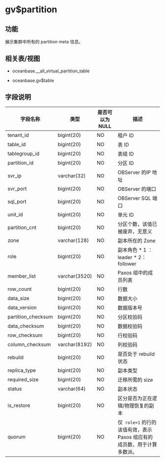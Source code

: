 gv$partition 
=================================



功能 
-----------

展示集群中所有的 partition meta 信息。

相关表/视图 
---------------

* oceanbase.__all_virtual_partition_table

  

* oceanbase.gv$table

  




字段说明 
-------------



|      **字段名称**      |    **类型**     | **是否可以为 NULL** |                                                                **描述**                                                                 |
|--------------------|---------------|----------------|---------------------------------------------------------------------------------------------------------------------------------------|
| tenant_id          | bigint(20)    | NO             | 租户 ID                                                                                                                                 |
| table_id           | bigint(20)    | NO             | 表 ID                                                                                                                                  |
| tablegroup_id      | bigint(20)    | NO             | 表组 ID                                                                                                                                 |
| partition_id       | bigint(20)    | NO             | 分区 ID                                                                                                                                 |
| svr_ip             | varchar(32)   | NO             | OBServer 的IP 地址                                                                                                                       |
| svr_port           | bigint(20)    | NO             | OBServer 的端口                                                                                                                          |
| sql_port           | bigint(20)    | NO             | OBServer SQL 端口                                                                                                                       |
| unit_id            | bigint(20)    | NO             | 单元 ID                                                                                                                                 |
| partition_cnt      | bigint(20)    | NO             | 分区个数，该值已被废弃，无意义                                                                                                                       |
| zone               | varchar(128)  | NO             | 副本所在的 Zone                                                                                                                            |
| role               | bigint(20)    | NO             | 副本角色 * 1 ：leader   * 2：follower    |
| member_list        | varchar(3520) | NO             | Paxos 组中的成员列表                                                                                                                         |
| row_count          | bigint(20)    | NO             | 行数                                                                                                                                    |
| data_size          | bigint(20)    | NO             | 数据大小                                                                                                                                  |
| data_version       | bigint(20)    | NO             | 数据版本号                                                                                                                                 |
| partition_checksum | bigint(20)    | NO             | 分区校验码                                                                                                                                 |
| data_checksum      | bigint(20)    | NO             | 数据校验码                                                                                                                                 |
| row_checksum       | bigint(20)    | NO             | 行校验码                                                                                                                                  |
| column_checksum    | varchar(8192) | NO             | 列校验码                                                                                                                                  |
| rebuild            | bigint(20)    | NO             | 是否处于 rebuild 状态                                                                                                                       |
| replica_type       | bigint(20)    | NO             | 副本类型                                                                                                                                  |
| required_size      | bigint(20)    | NO             | 迁移所需的 size                                                                                                                            |
| status             | varchar(64)   | NO             | 副本状态                                                                                                                                  |
| is_restore         | bigint(20)    | NO             | 区分是否为正在逻辑/物理恢复的副本                                                                                                                     |
| quorum             | bigint(20)    | NO             | 仅` role=1` 的行的该值有效，表示 Paxos 组应有的成员数，用于计算多数派。                                                                                          |


